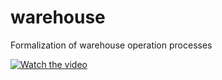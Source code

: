 # warehouse
Formalization of warehouse operation processes

[![Watch the video](https://img.youtube.com/vi/xYA5SwbZzCA/maxresdefault.jpg)](https://www.youtube.com/watch?v=xYA5SwbZzCA)
